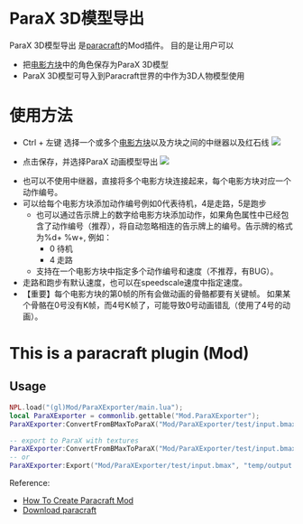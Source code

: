 ParaX 3D模型导出
===

ParaX 3D模型导出 是[paracraft](http://paracraft.cn/)的Mod插件。 目的是让用户可以
* 把[电影方块](https://github.com/LiXizhi/ParaCraft/wiki/item_MovieClip)中的角色保存为ParaX 3D模型
* ParaX 3D模型可导入到Paracraft世界的中作为3D人物模型使用

# 使用方法
* Ctrl + 左键 选择一个或多个[电影方块](https://github.com/LiXizhi/ParaCraft/wiki/item_MovieClip)以及方块之间的中继器以及红石线
![](https://cloud.githubusercontent.com/assets/5568155/26064580/fef2d6c4-39c3-11e7-8196-1c9794a56469.png) 

* 点击保存，并选择ParaX 动画模型导出
![](https://cloud.githubusercontent.com/assets/5568155/26064728/63696686-39c4-11e7-9947-c4d60f8d438b.png)

- 也可以不使用中继器，直接将多个电影方块连接起来，每个电影方块对应一个动作编号。
- 可以给每个电影方块添加动作编号例如0代表待机，4是走路，5是跑步
   - 也可以通过告示牌上的数字给电影方块添加动作，如果角色属性中已经包含了动作编号（推荐），将自动忽略相连的告示牌上的编号。告示牌的格式为%d+ %w+, 例如：
      - 0 待机
      - 4 走路
   - 支持在一个电影方块中指定多个动作编号和速度（不推荐，有BUG）。
- 走路和跑步有默认速度，也可以在speedscale速度中指定速度。
- 【重要】每个电影方块的第0帧的所有会做动画的骨骼都要有关键帧。 如果某个骨骼在0号没有K帧，而4号K帧了，可能导致0号动画错乱（使用了4号的动画）。

# This is a paracraft plugin (Mod)

## Usage

```lua
NPL.load("(gl)Mod/ParaXExporter/main.lua");
local ParaXExporter = commonlib.gettable("Mod.ParaXExporter");
ParaXExporter:ConvertFromBMaxToParaX("Mod/ParaXExporter/test/input.bmax", "temp/output.x");

-- export to ParaX with textures
ParaXExporter:ConvertFromBMaxToParaX("Mod/ParaXExporter/test/input.bmax", "temp/output.x", true, true);
-- or
ParaXExporter:Export("Mod/ParaXExporter/test/input.bmax", "temp/output.x", true, true);
```

Reference:
- [How To Create Paracraft Mod](https://github.com/LiXizhi/NPLRuntime/wiki/TutorialParacraftMod)
- [Download paracraft](http://www.paracraft.cn)



